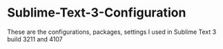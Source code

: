 # Sublime-Text-3-Configuration
These are the configurations, packages, settings I used in Sublime Text 3 build 3211 and 4107
